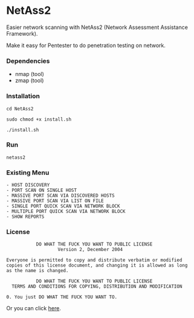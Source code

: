 # NetAss2
Easier network scanning with NetAss2 (Network Assessment Assistance Framework).

Make it easy for Pentester to do penetration testing on network.

### Dependencies
- nmap (tool)
- zmap (tool)

### Installation

```
cd NetAss2
```
```
sudo chmod +x install.sh
```
```
./install.sh
```

### Run

```
netass2
```

### Existing Menu

```
- HOST DISCOVERY
- PORT SCAN ON SINGLE HOST
- MASSIVE PORT SCAN VIA DISCOVERED HOSTS
- MASSIVE PORT SCAN VIA LIST ON FILE
- SINGLE PORT QUICK SCAN VIA NETWORK BLOCK
- MULTIPLE PORT QUICK SCAN VIA NETWORK BLOCK
- SHOW REPORTS
```

### License

```
           DO WHAT THE FUCK YOU WANT TO PUBLIC LICENSE
                   Version 2, December 2004
	
Everyone is permitted to copy and distribute verbatim or modified
copies of this license document, and changing it is allowed as long
as the name is changed.

           DO WHAT THE FUCK YOU WANT TO PUBLIC LICENSE
  TERMS AND CONDITIONS FOR COPYING, DISTRIBUTION AND MODIFICATION

0. You just DO WHAT THE FUCK YOU WANT TO.
```
Or you can click [here](https://github.com/zerobyte-id/NetAss2/blob/master/LICENSE).
